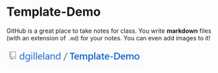 # Template-Demo

GitHub is a great place to take notes for class. You write **markdown** files (with an extension of `.md`) for your notes. You can even add images to it!

![](Capture.png)
